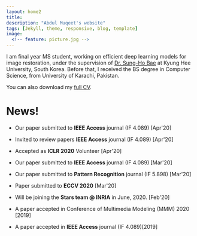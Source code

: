 ```yaml
---
layout: home2
title: 
description: "Abdul Muqeet's website"
tags: [Jekyll, theme, responsive, blog, template]
image:
  <!-- feature: picture.jpg -->
---
```

<p>I am final year MS student, working on efficient deep learning models for image restoration, under the supervision of <a href="https://scholar.google.com/citations?user=EULut5oAAAAJ">Dr. Sung-Ho Bae</a> at Kyung Hee University, South Korea. Before that, I received the BS degree in Computer Science, from University of Karachi, Pakistan. </p>
<p>You can also download my <a href="https://drive.google.com/file/d/12jhPEmOwAXEV75vj5saGoPk4z6EGpFt0">full CV</a>.</p>
 


# News!

* Our paper submitted to <b>IEEE Access</b> journal (IF 4.089) [Apr'20]

* Invited to review papers <b>IEEE Access</b> journal (IF 4.089) [Apr'20]

* Accepted as <b>ICLR 2020</b> Volunteer [Apr'20]

* Our paper submitted to <b>IEEE Access</b> journal (IF 4.089) [Mar'20]

* Our paper submitted to <b>Pattern Recognition</b> journal (IF 5.898) [Mar'20]

* Paper submitted to <b>ECCV 2020</b> [Mar'20]

* Will be joining the <b>Stars team @ INRIA</b> in June, 2020. [Feb'20]

* A paper accepted in Conference of Multimedia Modeling (MMM) 2020 [2019]

* A paper accepted in <b>IEEE Access</b> journal (IF 4.089)[2019]

